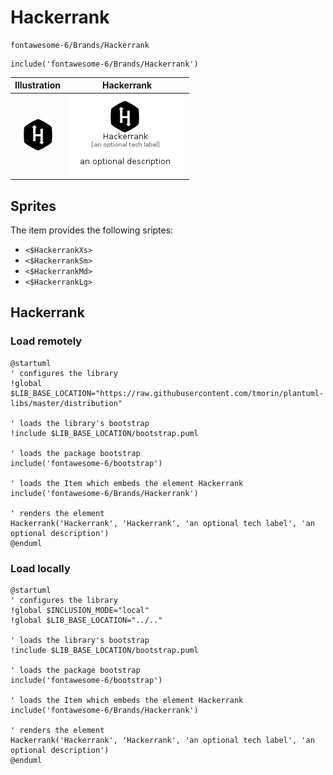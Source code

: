 # Hackerrank


```text
fontawesome-6/Brands/Hackerrank
```

```text
include('fontawesome-6/Brands/Hackerrank')
```



| Illustration | Hackerrank |
| :---: | :---: |
| ![illustration for Illustration](../../fontawesome-6/Brands/Hackerrank.png) | ![illustration for Hackerrank](../../fontawesome-6/Brands/Hackerrank.Local.png) |



## Sprites
The item provides the following sriptes:

- `<$HackerrankXs>`
- `<$HackerrankSm>`
- `<$HackerrankMd>`
- `<$HackerrankLg>`





## Hackerrank

### Load remotely
```plantuml
@startuml
' configures the library
!global $LIB_BASE_LOCATION="https://raw.githubusercontent.com/tmorin/plantuml-libs/master/distribution"

' loads the library's bootstrap
!include $LIB_BASE_LOCATION/bootstrap.puml

' loads the package bootstrap
include('fontawesome-6/bootstrap')

' loads the Item which embeds the element Hackerrank
include('fontawesome-6/Brands/Hackerrank')

' renders the element
Hackerrank('Hackerrank', 'Hackerrank', 'an optional tech label', 'an optional description')
@enduml
```

### Load locally
```plantuml
@startuml
' configures the library
!global $INCLUSION_MODE="local"
!global $LIB_BASE_LOCATION="../.."

' loads the library's bootstrap
!include $LIB_BASE_LOCATION/bootstrap.puml

' loads the package bootstrap
include('fontawesome-6/bootstrap')

' loads the Item which embeds the element Hackerrank
include('fontawesome-6/Brands/Hackerrank')

' renders the element
Hackerrank('Hackerrank', 'Hackerrank', 'an optional tech label', 'an optional description')
@enduml
```

